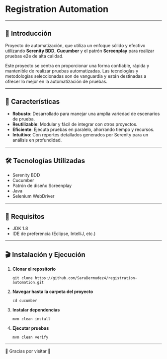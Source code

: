 # Registration Automation

---

## 🌟 Introducción

Proyecto de automatización, que utiliza un enfoque sólido y efectivo utilizando **Serenity BDD**, **Cucumber** y el patrón **Screenplay** para realizar pruebas e2e de alta calidad.

Este proyecto se centra en proporcionar una forma confiable, rápida y mantenible de realizar pruebas automatizadas. Las tecnologías y metodologías seleccionadas son de vanguardia y están destinadas a ofrecer lo mejor en la automatización de pruebas.

---

## 🚀 Características

- **Robusto**: Desarrollado para manejar una amplia variedad de escenarios de prueba.
- **Reutilizable**: Modular y fácil de integrar con otros proyectos.
- **Eficiente**: Ejecuta pruebas en paralelo, ahorrando tiempo y recursos.
- **Intuitivo**: Con reportes detallados generados por Serenity para un análisis en profundidad.
  
---

## 🛠️ Tecnologías Utilizadas

- Serenity BDD
- Cucumber
- Patrón de diseño Screenplay
- Java
- Selenium WebDriver
  
---

## 📜 Requisitos

- JDK 1.8
- IDE de preferencia (Eclipse, IntelliJ, etc.)

---

## 🎬 Instalación y Ejecución

1. **Clonar el repositorio**

    ```
    git clone https://github.com/SaraBermudez4/registration-automation.git
    ```

2. **Navegar hasta la carpeta del proyecto**

    ```
    cd cucumber
    ```

3. **Instalar dependencias**

    ```
    mvn clean install
    ```

4. **Ejecutar pruebas**

    ```
    mvn clean verify
    ```

---


🌟 Gracias por visitar 🌟
